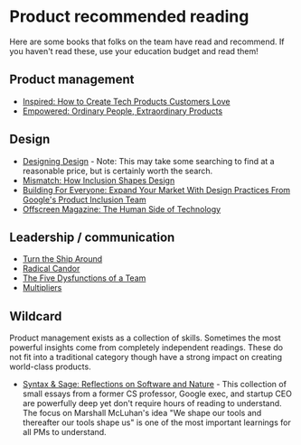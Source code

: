 # Product recommended reading

Here are some books that folks on the team have read and recommend. If you haven't read these, use your education budget and read them!

## Product management

- [Inspired: How to Create Tech Products Customers Love](https://www.amazon.com/INSPIRED-Create-Tech-Products-Customers-dp-1119387507/dp/1119387507/)
- [Empowered: Ordinary People, Extraordinary Products](https://www.amazon.com/EMPOWERED-Ordinary-Extraordinary-Products-Silicon/dp/111969129X/)

## Design

- [Designing Design](https://www.lars-mueller-publishers.com/designing-design) - Note: This may take some searching to find at a reasonable price, but is certainly worth the search.
- [Mismatch: How Inclusion Shapes Design](https://www.amazon.com/Mismatch-Inclusion-Simplicity-Technology-Business/dp/0262038889/ref=tmm_hrd_swatch_0)
- [Building For Everyone: Expand Your Market With Design Practices From Google's Product Inclusion Team](https://www.amazon.com/Building-Everyone-Practices-Googles-Inclusion/dp/1119646227/ref=tmm_hrd_swatch_0?_encoding=UTF8&qid=1626752142&sr=1-1)
- [Offscreen Magazine: The Human Side of Technology](https://www.offscreenmag.com/)

## Leadership / communication

- [Turn the Ship Around](https://www.amazon.com/Turn-Ship-Around-Turning-Followers/dp/1591846404/)
- [Radical Candor](https://www.radicalcandor.com/the-book/)
- [The Five Dysfunctions of a Team](https://www.amazon.com/Five-Dysfunctions-Team-Leadership-Fable/dp/0787960756)
- [Multipliers](https://www.amazon.com/Multipliers-Revised-Updated-Leaders-Everyone/dp/0062663070/)

## Wildcard

Product management exists as a collection of skills. Sometimes the most powerful insights come from completely independent readings. These do not fit into a traditional category though have a strong impact on creating world-class products.

- [Syntax & Sage: Reflections on Software and Nature](https://www.amazon.com/Syntax-Sage-Reflections-Software-Nature/dp/0692563636/ref=sr_1_3?dchild=1&keywords=syntax+and+sage&qid=1626752467&sr=8-3) - This collection of small essays from a former CS professor, Google exec, and startup CEO are powerfully deep yet don't require hours of reading to understand. The focus on Marshall McLuhan's idea "We shape our tools and thereafter our tools shape us" is one of the most important learnings for all PMs to understand.
